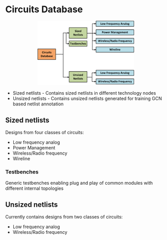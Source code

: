 # Circuits Database

<p align="center">
  <img width=60%" src="circuit_database_structure.png">
</p>

* Sized netlists - Contains sized netlists in different technology nodes
* Unsized netlists - Contains unsized netlists generated for training GCN based netlist annotation

## Sized netlists

Designs from four classes of circuits:

* Low frequency analog
* Power Management
* Wireless/Radio frequency
* Wireline

### Testbenches

Generic testbenches enabling plug and play of common modules with different internal topologies

## Unsized netlists

Currently contains designs from two classes of circuits:

* Low frequency analog
* Wireless/Radio frequency
